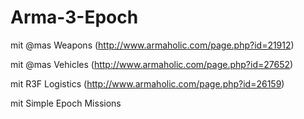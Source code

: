 # Arma-3-Epoch #
mit @mas Weapons (http://www.armaholic.com/page.php?id=21912)

mit @mas Vehicles (http://www.armaholic.com/page.php?id=27652)

mit R3F Logistics (http://www.armaholic.com/page.php?id=26159)

mit Simple Epoch Missions
